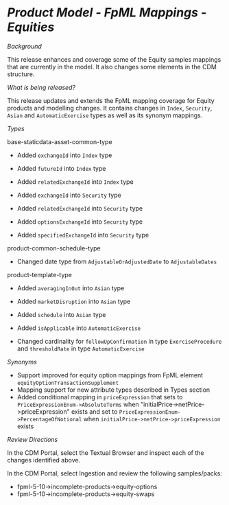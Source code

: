# *Product Model - FpML Mappings - Equities*

_Background_

This release enhances and coverage some of the Equity samples mappings that are currently in the model. It also changes some elements in the CDM structure.

_What is being released?_

This release updates and extends the FpML mapping coverage for Equity products and modelling changes. It contains changes in `Index`, `Security`, `Asian` and `AutomaticExercise` types as well as its synonym mappings.


_Types_

base-staticdata-asset-common-type

- Added `exchangeId` into `Index` type
- Added `futureId` into `Index` type
- Added `relatedExchangeId` into `Index` type

- Added `exchangeId` into `Security` type
- Added `relatedExchangeId` into `Security` type
- Added `optionsExchangeId` into `Security` type
- Added `specifiedExchangeId` into `Security` type


product-common-schedule-type

- Changed date type from `AdjustableOrAdjustedDate` to `AdjustableDates`

product-template-type

- Added `averagingInOut` into `Asian` type
- Added `marketDisruption` into `Asian` type
- Added `schedule` into `Asian` type

- Added `isApplicable` into `AutomaticExercise`
- Changed cardinality for `followUpConfirmation` in type `ExerciseProcedure` and `thresholdRate` in type `AutomaticExercise`

_Synonyms_
-  Support improved for equity option mappings from FpML element `equityOptionTransactionSupplement`
-  Mapping support for new attribute types described in Types section
-  Added conditional mapping in `priceExpression` that sets to `PriceExpressionEnum->AbsoluteTerms` when "initialPrice->netPrice->priceExpression" exists and set to `PriceExpressionEnum->PercentageOfNotional` when `initialPrice->netPrice->priceExpression` exists

_Review Directions_

In the CDM Portal, select the Textual Browser and inspect each of the changes identified above.

In the CDM Portal, select Ingestion and review the following samples/packs:

- fpml-5-10->incomplete-products->equity-options
- fpml-5-10->incomplete-products->equity-swaps

